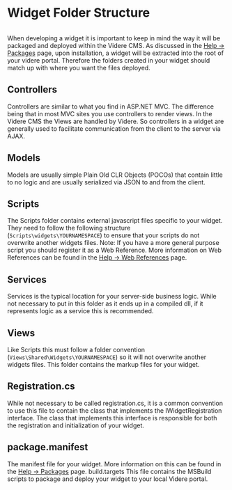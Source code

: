 # Widget Folder Structure

<ImageComponent src="/folderstructure.png" style="float: right;" />

When developing a widget it is important to keep in mind the way it will be packaged and deployed within the Videre CMS.  As discussed in the [Help -> Packages](../guide/packages.md) page, upon installation, a widget will be extracted into the root of your videre portal.  Therefore the folders created in your widget should match up with where you want the files deployed. 

## Controllers
Controllers are similar to what you find in ASP.NET MVC.  The difference being that in most MVC sites you use controllers to render views.  In the Videre CMS the Views are handled by Videre.  So controllers in a widget are generally used to facilitate communication from the client to the server via AJAX.

## Models
Models are usually simple Plain Old CLR Objects (POCOs) that contain little to no logic and are usually serialized via JSON to and from the client.

## Scripts
The Scripts folder contains external javascript files specific to your widget.  They need to follow the following structure (`Scripts\widgets\YOURNAMESPACE`) to ensure that your scripts do not overwrite another widgets files.  Note:  If you have a more general purpose script you should register it as a Web Reference.  More information on Web References can be found in the [Help -> Web References](../guide/webreferences.md) page.

## Services
Services is the typical location for your server-side business logic.  While not necessary to put in this folder as it ends up in a compiled dll, if it represents logic as a service this is recommended.

## Views
Like Scripts this must follow a folder convention (`Views\Shared\Widgets\YOURNAMESPACE`) so it will not overwrite another widgets files.  This folder contains the markup files for your widget.

## Registration.cs
While not necessary to be called registration.cs, it is a common convention to use this file to contain the class that implements the IWidgetRegistration interface.  The class that implements this interface is responsible for both the registration and initialization of your widget.
 
## package.manifest
The manifest file for your widget.  More information on this can be found in the [Help -> Packages](../guide/packages.md) page.
build.targets
This file contains the MSBuild scripts to package and deploy your widget to your local Videre portal.